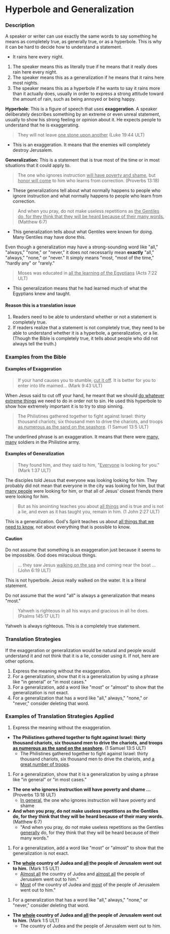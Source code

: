 # Hyperbole and Generalization #


### Description

A speaker or writer can use exactly the same words to say something he means as completely true, as generally true, or as a hyperbole. This is why it can be hard to decide how to understand a statement.

* It rains here every night.

1. The speaker means this as literally true if he means that it really does rain here every night.
1. The speaker means this as a generalization if he means that it rains here most nights.
1. The speaker means this as a hyperbole if he wants to say it rains more than it actually does, usually in order to express a strong attitude toward the amount of rain, such as being annoyed or being happy.

**Hyperbole**: This is a figure of speech that uses **exaggeration**. A speaker deliberately describes something by an extreme or even unreal statement, usually to show his strong feeling or opinion about it. He expects people to understand that he is exaggerating.

>They will not leave <u>one stone upon another</u> (Luke 19:44 ULT)

* This is an exaggeration. It means that the enemies will completely destroy Jerusalem.

**Generalization:** This is a statement that is true most of the time or in most situations that it could apply to.

>The one who ignores instruction <u>will have poverty and shame,</u>
>but <u>honor will come</u> to him who learns from correction. (Proverbs 13:18)

* These generalizations tell about what normally happens to people who ignore instruction and what normally happens to people who learn from correction.

>And when you pray, do not make useless repetitions as <u>the Gentiles do, for they think that they will be heard because of their many words.</u> (Matthew 6:7)

* This generalization tells about what Gentiles were known for doing. Many Gentiles may have done this.

Even though a generalization may have a strong-sounding word like "all," "always," "none," or "never," it does not necessarliy mean **exactly** "all," "always," "none," or "never." It  simply means "most, "most of the time," "hardly any" or "rarely."

>Moses was educated in <u>all the learning of the Egyptians</u> (Acts 7:22 ULT)

* This generalization means that he had learned much of what the Egyptians knew and taught.

#### Reason this is a translation issue

1. Readers need to be able to understand whether or not a statement is completely true.
1. If readers realize that a statement is not completely true, they need to be able to understand whether it is a hyperbole, a generalization, or a lie. (Though the Bible is completely true, it tells about people who did not always tell the truth.)


### Examples from the Bible

#### Examples of Exaggeration

>If your hand causes you to stumble, <u>cut it off</u>. It is better for you to enter into life maimed… (Mark 9:43 ULT)

When Jesus said to cut off your hand, he meant that we should <u>do whatever extreme things</u> we need to do in order not to sin. He used this hyperbole to show how extremely important it is to try to stop sinning.

>The Philistines gathered together to fight against Israel: thirty thousand chariots, six thousand men to drive the chariots, and troops <u>as numerous as the sand on the seashore</u>. (1 Samuel 13:5 ULT)

The underlined phrase is an exaggeration. It means that there were <u>many, many</u> soldiers in the Philistine army.

#### Examples of Generalization

>They found him, and they said to him, "<u>Everyone</u> is looking for you." (Mark 1:37 ULT)

The disciples told Jesus that everyone was looking looking for him. They probably did not mean that everyone in the city was looking for him, but that <u>many people</u> were looking for him, or that all of Jesus' closest friends there were looking for him.

>But as his anointing teaches you about <u>all things</u> and is true and is not a lie, and even as it has taught you, remain in him. (1 John 2:27 ULT)

 This is a generalization. God's Spirit teaches us about <u>all things that we need to know</u>, not about everything that is possible to know.

#### Caution

Do not assume that something is an exaggeration just because it seems to be impossible. God does miraculous things.
>… they saw Jesus <u>walking on the sea</u> and coming near the boat … (John 6:19 ULT)

This  is not hyperbole. Jesus really walked on the water. It is a literal statement.

Do not assume that the word "all" is always a generalization that means "most."

>Yahweh is righteous in all his ways
>and gracious in all he does. (Psalms 145:17 ULT)

Yahweh is always righteous. This is a completely true statement.

### Translation Strategies

If the exaggeration or generalization would be natural and people would understand it and not think that it is a lie, consider using it. If not, here are other options.

1. Express the meaning without the exaggeration.
1. For a generalization, show that it is a generalization by using a phrase like "in general" or "in most cases."
1. For a generalization, add a word like "most" or "almost" to show that the generalization is not exact.
1. For a generalization that has a word like "all," always," "none," or "never," consider deleting that word.


### Examples of Translation Strategies Applied

1. Express the meaning without the exaggeration.

  * **The Philistines gathered together to fight against Israel: thirty thousand chariots, six thousand men to drive the chariots, and troops <u>as numerous as the sand on the seashore</u>.** (1 Samuel 13:5 ULT)
      * The Philistines gathered together to fight against Israel: thirty thousand chariots, six thousand men to drive the chariots, and <u>a great number of troops</u>.

1. For a generalization, show that it is a generalization by using a phrase like "in general" or "in most cases."

  * **The one who ignores instruction will have poverty and shame ...** (Proverbs 13:18 ULT)
      * <u>In general,</u> the one who ignores instruction will have poverty and shame
  * **And when you pray, do not make useless repetitions as the Gentiles do, for they think that they will be heard because of their many words.** (Matthew 6:7)
      * "And when you pray, do not make useless repetitions as the Gentiles <u>generally</u> do, for they think that they will be heard because of their many words."

1. For a generalization, add a word like "most" or "almost" to show that the generalization is not exact. 

  * **The <u>whole</u> country of Judea and <u>all</u> the people of Jerusalem went out to him.** (Mark 1:5 ULT)
      * <u>Almost all</u> the country of Judea and <u>almost all</u> the people of Jerusalem went out to him."
      * <u>Most</u> of the country of Judea and <u>most</u> of the people of Jerusalem went out to him."

1. For a generalization that has a word like "all," always," "none," or "never," consider deleting that word.

  * **The <u>whole</u> country of Judea and <u>all</u> the people of Jerusalem went out to him.** (Mark 1:5 ULT)
      * The country of Judea and the people of Jerusalem went out to him.

